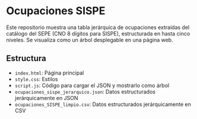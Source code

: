 # Ocupaciones SISPE

Este repositorio muestra una tabla jerárquica de ocupaciones extraídas del catálogo del SEPE (CNO 8 dígitos para SISPE), estructurada en hasta cinco niveles. Se visualiza como un árbol desplegable en una página web.

## Estructura

- `index.html`: Página principal
- `style.css`: Estilos
- `script.js`: Código para cargar el JSON y mostrarlo como árbol
- `ocupaciones_sispe_jerarquico.json`: Datos estructurados jerárquicamente en JSON
- `ocupaciones_SISPE_limpio.csv`: Datos estructurados jerárquicamente en CSV
